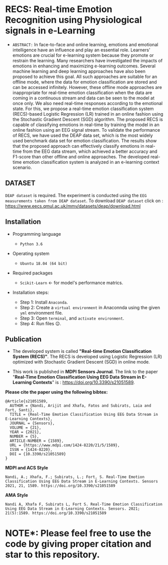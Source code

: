 # RECS: Real-time Emotion Recognition using Physiological signals in e-Learning 
- `ABSTRACT:` In face-to-face and online learning, emotions and emotional intelligence have an influence and play an essential role. Learners’ emotions are crucial for e-learning system because they promote or restrain the learning. Many researchers have investigated the impacts of emotions in enhancing and maximizing e-learning outcomes. Several machine learning and deep learning approaches have also been proposed to achieve this goal. All such approaches are suitable for an offline mode, where the data for emotion classification are stored and can be accessed infinitely. However, these offline mode approaches are inappropriate for real-time emotion classification when the data are coming in a continuous stream and data can be seen to the model at once only. We also need real-time responses according to the emotional state. For this, we propose a real-time emotion classification system (RECS)-based Logistic Regression (LR) trained in an online fashion using the Stochastic Gradient Descent (SGD) algorithm. The proposed RECS is capable of classifying emotions in real-time by training the model in an online fashion using an EEG signal stream. To validate the performance of RECS, we have used the DEAP data set, which is the most widely used benchmark data set for emotion classification. The results show that the proposed approach can effectively classify emotions in real-time from the EEG data stream, which achieved a better accuracy and F1-score than other offline and online approaches. The developed real-time emotion classification system is analyzed in an e-learning context scenario.

## DATASET
`DEAP dataset` is required. The experiment is conducted using the `EEG measurements taken from DEAP dataset`. To download `DEAP dataset` click on : https://www.eecs.qmul.ac.uk/mmv/datasets/deap/download.html


## Installation 
- Programming language
  - `Python 3.6`

- Operating system
  - `Ubuntu 18.04 (64 bit)` 

- Required packages
  - `Scikit-Learn` &#8592; for model's performance matrics. 
  
- Installation steps:
  - Step 1: Install `Anaconda`. 
  - Step 2: Create a `virtual environment` in Anaconnda using the given `yml` environment file.
  - Step 3: Open `terminal`, and `activate environment`.
  - Step 4: Run files :wink:.


## Publication

- The developed system is called **"Real-time Emotion Classification System (RECS)"**. The RECS is developed using Logistic Regression (LR) optimized with Stochastic Gradient Descent (SGD) in online mode.

- This work is published in **MDPI Sensors Journal**. The link to the paper "**Real-Time Emotion Classification Using EEG Data Stream in E-Learning Contexts**" is : https://doi.org/10.3390/s21051589. 
  
  
 **Please cite the paper using the following bibtex:**
  
    @Article{s21051589,
      AUTHOR = {Nandi, Arijit and Xhafa, Fatos and Subirats, Laia and Fort, Santi},
      TITLE = {Real-Time Emotion Classification Using EEG Data Stream in E-Learning Contexts},
      JOURNAL = {Sensors},
      VOLUME = {21},
      YEAR = {2021},
      NUMBER = {5},
      ARTICLE-NUMBER = {1589},
      URL = {https://www.mdpi.com/1424-8220/21/5/1589},
      ISSN = {1424-8220},
      DOI = {10.3390/s21051589}
    }

  **MDPI and ACS Style**
  
    Nandi, A.; Xhafa, F.; Subirats, L.; Fort, S. Real-Time Emotion Classification Using EEG Data Stream in E-Learning Contexts. Sensors 2021, 21, 1589. https://doi.org/10.3390/s21051589

  **AMA Style**
  
    Nandi A, Xhafa F, Subirats L, Fort S. Real-Time Emotion Classification Using EEG Data Stream in E-Learning Contexts. Sensors. 2021; 21(5):1589. https://doi.org/10.3390/s21051589
    
    
    
# NOTE*: Please feel free to use the code by giving proper citation and star to this repository.

